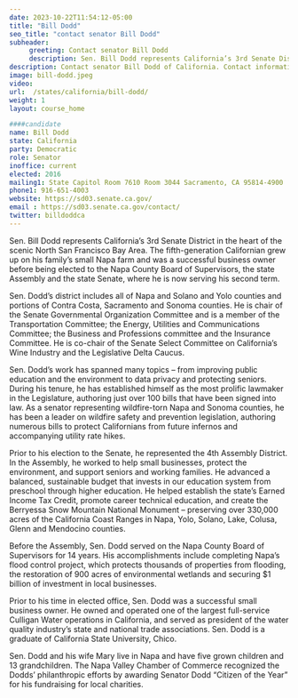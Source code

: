 ```yaml
---
date: 2023-10-22T11:54:12-05:00
title: "Bill Dodd"
seo_title: "contact senator Bill Dodd"
subheader:
     greeting: Contact senator Bill Dodd
     description: Sen. Bill Dodd represents California’s 3rd Senate District in the heart of the scenic North San Francisco Bay Area. The fifth-generation Californian grew up on his family’s small Napa farm and was a successful business owner before being elected to the Napa County Board of Supervisors, the state Assembly and the state Senate, where he is now serving his second term.
description: Contact senator Bill Dodd of California. Contact information for Bill Dodd includes email address, phone number, and mailing address.
image: bill-dodd.jpeg
video:
url:  /states/california/bill-dodd/
weight: 1
layout: course_home

####candidate
name: Bill Dodd
state: California
party: Democratic
role: Senator
inoffice: current
elected: 2016
mailing1: State Capitol Room 7610 Room 3044 Sacramento, CA 95814-4900
phone1: 916-651-4003
website: https://sd03.senate.ca.gov/
email : https://sd03.senate.ca.gov/contact/
twitter: billdoddca
---
```


Sen. Bill Dodd represents California’s 3rd Senate District in the heart of the scenic North San Francisco Bay Area. The fifth-generation Californian grew up on his family’s small Napa farm and was a successful business owner before being elected to the Napa County Board of Supervisors, the state Assembly and the state Senate, where he is now serving his second term.

Sen. Dodd’s district includes all of Napa and Solano and Yolo counties and portions of Contra Costa, Sacramento and Sonoma counties. He is chair of the Senate Governmental Organization Committee and is a member of the Transportation Committee;  the Energy, Utilities and Communications Committee; the Business and Professions committee and the Insurance Committee. He is co-chair of the Senate Select Committee on California’s Wine Industry and the Legislative Delta Caucus.

Sen. Dodd’s work has spanned many topics – from improving public education and the environment to data privacy and protecting seniors. During his tenure, he has established himself as the most prolific lawmaker in the Legislature, authoring just over 100 bills that have been signed into law. As a senator representing wildfire-torn Napa and Sonoma counties, he has been a leader on wildfire safety and prevention legislation, authoring numerous bills to protect Californians from future infernos and accompanying utility rate hikes.

Prior to his election to the Senate, he represented the 4th Assembly District. In the Assembly, he worked to help small businesses, protect the environment, and support seniors and working families. He advanced a balanced, sustainable budget that invests in our education system from preschool through higher education. He helped establish the state’s Earned Income Tax Credit, promote career technical education, and create the Berryessa Snow Mountain National Monument – preserving over 330,000 acres of the California Coast Ranges in Napa, Yolo, Solano, Lake, Colusa, Glenn and Mendocino counties.

Before the Assembly, Sen. Dodd served on the Napa County Board of Supervisors for 14 years. His accomplishments include completing Napa’s flood control project, which protects thousands of properties from flooding, the restoration of 900 acres of environmental wetlands and securing $1 billion of investment in local businesses.

Prior to his time in elected office, Sen. Dodd was a successful small business owner. He owned and operated one of the largest full-service Culligan Water operations in California, and served as president of the water quality industry’s state and national trade associations. Sen. Dodd is a graduate of California State University, Chico.

Sen. Dodd and his wife Mary live in Napa and have five grown children and 13 grandchildren. The Napa Valley Chamber of Commerce recognized the Dodds’ philanthropic efforts by awarding Senator Dodd “Citizen of the Year” for his fundraising for local charities.

